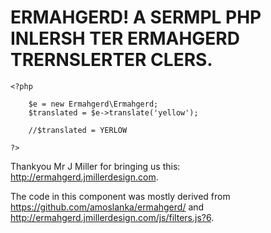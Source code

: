 ERMAHGERD! A SERMPL PHP INLERSH TER ERMAHGERD TRERNSLERTER CLERS.
=================================================================


	<?php

		$e = new Ermahgerd\Ermahgerd;
		$translated = $e->translate('yellow');

		//$translated = YERLOW

	?>

Thankyou Mr J Miller for bringing us this: http://ermahgerd.jmillerdesign.com.

The code in this component was mostly derived from https://github.com/amoslanka/ermahgerd/ and http://ermahgerd.jmillerdesign.com/js/filters.js?6.